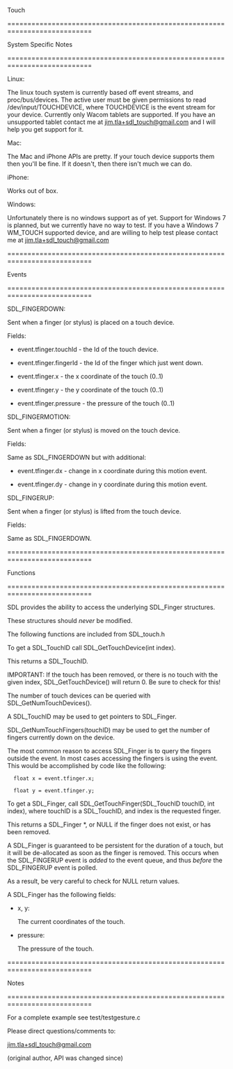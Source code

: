 Touch
===========================================================================
System Specific Notes
===========================================================================
Linux:
The linux touch system is currently based off event streams, and proc/bus/devices. The active user must be given permissions to read /dev/input/TOUCHDEVICE, where TOUCHDEVICE is the event stream for your device. Currently only Wacom tablets are supported. If you have an unsupported tablet contact me at jim.tla+sdl_touch@gmail.com and I will help you get support for it.

Mac:
The Mac and iPhone APIs are pretty. If your touch device supports them then you'll be fine. If it doesn't, then there isn't much we can do.

iPhone: 
Works out of box.

Windows:
Unfortunately there is no windows support as of yet. Support for Windows 7 is planned, but we currently have no way to test. If you have a Windows 7 WM_TOUCH supported device, and are willing to help test please contact me at jim.tla+sdl_touch@gmail.com

===========================================================================
Events
===========================================================================
SDL_FINGERDOWN:
Sent when a finger (or stylus) is placed on a touch device.
Fields:
* event.tfinger.touchId  - the Id of the touch device.
* event.tfinger.fingerId - the Id of the finger which just went down.
* event.tfinger.x        - the x coordinate of the touch (0..1)
* event.tfinger.y        - the y coordinate of the touch (0..1)
* event.tfinger.pressure - the pressure of the touch (0..1)

SDL_FINGERMOTION:
Sent when a finger (or stylus) is moved on the touch device.
Fields:
Same as SDL_FINGERDOWN but with additional:
* event.tfinger.dx       - change in x coordinate during this motion event.
* event.tfinger.dy       - change in y coordinate during this motion event.

SDL_FINGERUP:
Sent when a finger (or stylus) is lifted from the touch device.
Fields:
Same as SDL_FINGERDOWN.


===========================================================================
Functions
===========================================================================
SDL provides the ability to access the underlying SDL_Finger structures.
These structures should _never_ be modified.

The following functions are included from SDL_touch.h

To get a SDL_TouchID call SDL_GetTouchDevice(int index).
This returns a SDL_TouchID.
IMPORTANT: If the touch has been removed, or there is no touch with the given index, SDL_GetTouchDevice() will return 0. Be sure to check for this!

The number of touch devices can be queried with SDL_GetNumTouchDevices().

A SDL_TouchID may be used to get pointers to SDL_Finger.

SDL_GetNumTouchFingers(touchID) may be used to get the number of fingers currently down on the device.

The most common reason to access SDL_Finger is to query the fingers outside the event. In most cases accessing the fingers is using the event. This would be accomplished by code like the following:

      float x = event.tfinger.x;
      float y = event.tfinger.y;



To get a SDL_Finger, call SDL_GetTouchFinger(SDL_TouchID touchID, int index), where touchID is a SDL_TouchID, and index is the requested finger.
This returns a SDL_Finger *, or NULL if the finger does not exist, or has been removed.
A SDL_Finger is guaranteed to be persistent for the duration of a touch, but it will be de-allocated as soon as the finger is removed. This occurs when the SDL_FINGERUP event is _added_ to the event queue, and thus _before_ the SDL_FINGERUP event is polled.
As a result, be very careful to check for NULL return values.

A SDL_Finger has the following fields:
* x, y:
	The current coordinates of the touch.
* pressure:
	The pressure of the touch.


===========================================================================
Notes
===========================================================================
For a complete example see test/testgesture.c

Please direct questions/comments to:
   jim.tla+sdl_touch@gmail.com
   (original author, API was changed since)
